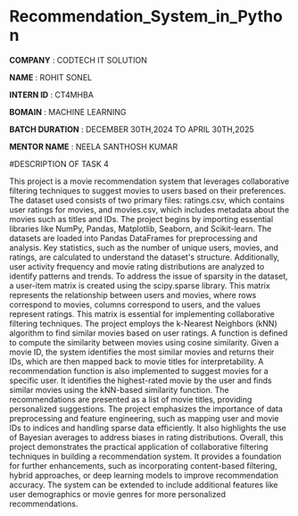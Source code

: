 # Recommendation_System_in_Python

**COMPANY** : CODTECH IT SOLUTION

**NAME** : ROHIT SONEL

**INTERN ID** : CT4MHBA

**BOMAIN** : MACHINE LEARNING

**BATCH DURATION** : DECEMBER 30TH,2024 TO APRIL 30TH,2025

**MENTOR NAME** : NEELA SANTHOSH KUMAR

#DESCRIPTION OF TASK 4

This project is a movie recommendation system that leverages collaborative filtering techniques to suggest movies to users based on their preferences. The dataset used consists of two primary files: ratings.csv, which contains user ratings for movies, and movies.csv, which includes metadata about the movies such as titles and IDs.
The project begins by importing essential libraries like NumPy, Pandas, Matplotlib, Seaborn, and Scikit-learn. The datasets are loaded into Pandas DataFrames for preprocessing and analysis. Key statistics, such as the number of unique users, movies, and ratings, are calculated to understand the dataset's structure. Additionally, user activity frequency and movie rating distributions are analyzed to identify patterns and trends.
To address the issue of sparsity in the dataset, a user-item matrix is created using the scipy.sparse library. This matrix represents the relationship between users and movies, where rows correspond to movies, columns correspond to users, and the values represent ratings. This matrix is essential for implementing collaborative filtering techniques.
The project employs the k-Nearest Neighbors (kNN) algorithm to find similar movies based on user ratings. A function is defined to compute the similarity between movies using cosine similarity. Given a movie ID, the system identifies the most similar movies and returns their IDs, which are then mapped back to movie titles for interpretability.
A recommendation function is also implemented to suggest movies for a specific user. It identifies the highest-rated movie by the user and finds similar movies using the kNN-based similarity function. The recommendations are presented as a list of movie titles, providing personalized suggestions.
The project emphasizes the importance of data preprocessing and feature engineering, such as mapping user and movie IDs to indices and handling sparse data efficiently. It also highlights the use of Bayesian averages to address biases in rating distributions.
Overall, this project demonstrates the practical application of collaborative filtering techniques in building a recommendation system. It provides a foundation for further enhancements, such as incorporating content-based filtering, hybrid approaches, or deep learning models to improve recommendation accuracy. The system can be extended to include additional features like user demographics or movie genres for more personalized recommendations.
